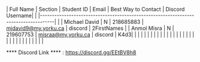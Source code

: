 |  Full Name  | Section | Student ID | Email | Best Way to Contact | Discord Username| 
|
|------------------------------------------------------------------------------------| 
|
| Michael David | N | 218685883 | mjdavid9@my.yorku.ca | discord | 2FirstNames |
| Anmol Misra | N | 219607753 | misraa@my.yorku.ca | discord | K4d3|
|             |         |            |        |                    |                 |
|
|             |         |            |        |                    |                 |
|
|             |         |            |        |                    |                 |
|
|             |         |            |        |                    |                 |

**** Discord Link **** : https://discord.gg/EEtBV8h8 
